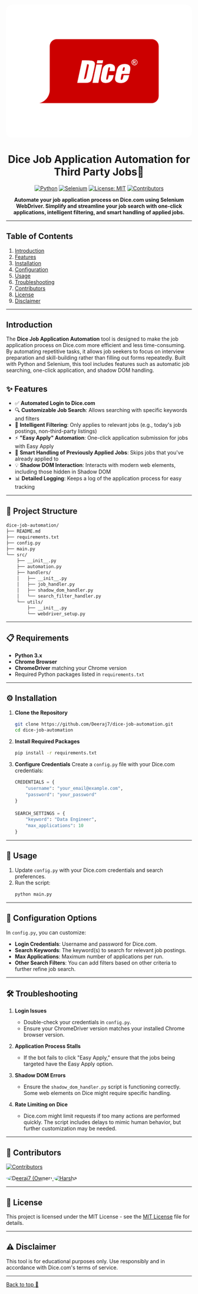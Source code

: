 
<a name="top"></a>
<div align="center">
<img src="./src/img/dice_logo.png" alt="Dice Logo" style="border-radius: 15px;">

# Dice Job Application Automation for Third Party Jobs🚀

[![Python](https://img.shields.io/badge/Python-3.x-blue.svg?logo=python&logoColor=white)](https://www.python.org/)
[![Selenium](https://img.shields.io/badge/Selenium-Automation-green.svg?logo=selenium&logoColor=white)](https://www.selenium.dev/)
[![License: MIT](https://img.shields.io/badge/License-MIT-yellow.svg)](./MIT%20License)
[![Contributors](https://img.shields.io/github/contributors/Deeraj7/dice-job-automation)](https://github.com/Deeraj7/dice-job-automation)

**Automate your job application process on Dice.com using Selenium WebDriver. Simplify and streamline your job search with one-click applications, intelligent filtering, and smart handling of applied jobs.**

</div>

---

## Table of Contents

1. [Introduction](#introduction)
2. [Features](#features)
3. [Installation](#installation)
4. [Configuration](#configuration)
5. [Usage](#usage)
6. [Troubleshooting](#troubleshooting)
7. [Contributors](#contributors)
8. [License](#license)
9. [Disclaimer](#disclaimer)

---

## Introduction

The **Dice Job Application Automation** tool is designed to make the job application process on Dice.com more efficient and less time-consuming. By automating repetitive tasks, it allows job seekers to focus on interview preparation and skill-building rather than filling out forms repeatedly. Built with Python and Selenium, this tool includes features such as automatic job searching, one-click application, and shadow DOM handling.

## ✨ Features

- ✅ **Automated Login to Dice.com**
- 🔍 **Customizable Job Search**: Allows searching with specific keywords and filters
- 🎯 **Intelligent Filtering**: Only applies to relevant jobs (e.g., today's job postings, non-third-party listings)
- ⚡ **"Easy Apply" Automation**: One-click application submission for jobs with Easy Apply
- 🔄 **Smart Handling of Previously Applied Jobs**: Skips jobs that you've already applied to
- 💡 **Shadow DOM Interaction**: Interacts with modern web elements, including those hidden in Shadow DOM
- 📊 **Detailed Logging**: Keeps a log of the application process for easy tracking

---

## 📂 Project Structure

```
dice-job-automation/
├── README.md
├── requirements.txt
├── config.py
├── main.py
└── src/
    ├── __init__.py
    ├── automation.py
    ├── handlers/
    │   ├── __init__.py
    │   ├── job_handler.py
    │   ├── shadow_dom_handler.py
    │   └── search_filter_handler.py
    └── utils/
        ├── __init__.py
        └── webdriver_setup.py
```

---

## 📋 Requirements

- **Python 3.x**
- **Chrome Browser**
- **ChromeDriver** matching your Chrome version
- Required Python packages listed in `requirements.txt`

---

## ⚙️ Installation

1. **Clone the Repository**
   ```bash
   git clone https://github.com/Deeraj7/dice-job-automation.git
   cd dice-job-automation
   ```

2. **Install Required Packages**
   ```bash
   pip install -r requirements.txt
   ```

3. **Configure Credentials**
   Create a `config.py` file with your Dice.com credentials:
   ```python
   CREDENTIALS = {
       "username": "your_email@example.com",
       "password": "your_password"
   }

   SEARCH_SETTINGS = {
       "keyword": "Data Engineer",
       "max_applications": 10
   }
   ```

---

## 🚀 Usage

1. Update `config.py` with your Dice.com credentials and search preferences.
2. Run the script:
   ```bash
   python main.py
   ```

---

## 🔧 Configuration Options

In `config.py`, you can customize:
- **Login Credentials**: Username and password for Dice.com.
- **Search Keywords**: The keyword(s) to search for relevant job postings.
- **Max Applications**: Maximum number of applications per run.
- **Other Search Filters**: You can add filters based on other criteria to further refine job search.

---

## 🛠️ Troubleshooting

1. **Login Issues**
   - Double-check your credentials in `config.py`.
   - Ensure your ChromeDriver version matches your installed Chrome browser version.

2. **Application Process Stalls**
   - If the bot fails to click "Easy Apply," ensure that the jobs being targeted have the Easy Apply option.

3. **Shadow DOM Errors**
   - Ensure the `shadow_dom_handler.py` script is functioning correctly. Some web elements on Dice might require specific handling.

4. **Rate Limiting on Dice**
   - Dice.com might limit requests if too many actions are performed quickly. The script includes delays to mimic human behavior, but further customization may be needed.

---

## 👥 Contributors

[![Contributors](https://img.shields.io/github/contributors/Deeraj7/dice-job-automation)](https://github.com/Deeraj7/dice-job-automation)

<div align="left">
  <a href="https://github.com/Deeraj7">
    <img src="https://avatars.githubusercontent.com/Deeraj7?s=100" width="50" height="50" style="border-radius: 50%;" alt="Deeraj7 (Owner)"/>
  </a>
  <a href="https://github.com/hbuddana">
    <img src="https://avatars.githubusercontent.com/hbuddana?s=100" width="50" height="50" style="border-radius: 50%;" alt="Harsha"/>
  </a>
</div>



---

## 📄 License

This project is licensed under the MIT License - see the [MIT License](./MIT%20License) file for details.

---

## ⚠️ Disclaimer

This tool is for educational purposes only. Use responsibly and in accordance with Dice.com's terms of service.

---

[Back to top 🚀](#top)
